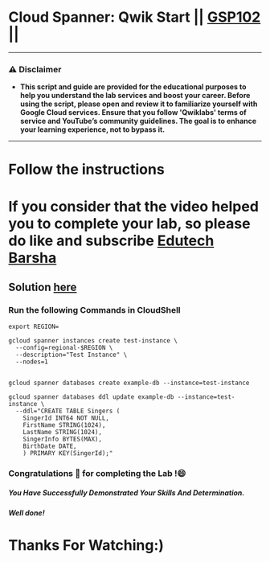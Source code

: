 # Cloud Spanner: Qwik Start || [GSP102](https://www.cloudskillsboost.google/focuses/1774?parent=catalog) ||
---
### ⚠️ Disclaimer
- **This script and guide are provided for  the educational purposes to help you understand the lab services and boost your career. Before using the script, please open and review it to familiarize yourself with Google Cloud services. Ensure that you follow 'Qwiklabs' terms of service and YouTube’s community guidelines. The goal is to enhance your learning experience, not to bypass it.**
---
# Follow the instructions

# If you consider that the video helped you to complete your lab, so please do like and subscribe [Edutech Barsha](https://www.youtube.com/@edutechbarsha)
## Solution [here](https://youtu.be/2MtpsN8tRvo)

### Run the following Commands in CloudShell

```
export REGION=
```
```
gcloud spanner instances create test-instance \
  --config=regional-$REGION \
  --description="Test Instance" \
  --nodes=1


gcloud spanner databases create example-db --instance=test-instance

gcloud spanner databases ddl update example-db --instance=test-instance \
  --ddl="CREATE TABLE Singers (
    SingerId INT64 NOT NULL,
    FirstName STRING(1024),
    LastName STRING(1024),
    SingerInfo BYTES(MAX),
    BirthDate DATE,
    ) PRIMARY KEY(SingerId);"
```

### Congratulations 🎉 for completing the Lab !😄

##### *You Have Successfully Demonstrated Your Skills And Determination.*

#### *Well done!*

# Thanks For Watching:)

